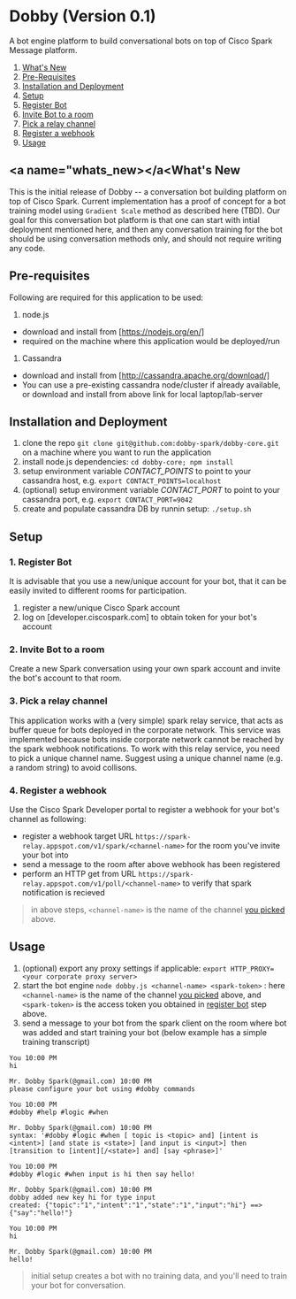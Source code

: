 # Dobby (Version 0.1)
A bot engine platform to build conversational bots on top of Cisco Spark Message platform.

1. [What's New](#whats_new)
1. [Pre-Requisites](#pre_req)
1. [Installation and Deployment](#deployment)
1. [Setup](#setup)
 1. [Register Bot](#register_bot)
 1. [Invite Bot to a room](#invite_bot)
 1. [Pick a relay channel](#relay_channel)
 1. [Register a webhook](#register_webhook)
1. [Usage](#usage)

## <a name="whats_new></a<What's New
This is the initial release of Dobby -- a conversation bot building platform on top of Cisco Spark. Current implementation has a proof of concept for a bot training model using `Gradient Scale` method as described here (TBD). Our goal for this conversation bot platform is that one can start with intial deployment mentioned here, and then any conversation training for the bot should be using conversation methods only, and should not require writing any code.

## <a name="pre_req"></a>Pre-requisites
Following are required for this application to be used:

1. node.js
 * download and install from [https://nodejs.org/en/]
 * required on the machine where this application would be deployed/run
1. Cassandra
 * download and install from [http://cassandra.apache.org/download/]
 * You can use a pre-existing cassandra node/cluster if already available, or download and install from above link for local laptop/lab-server

## <a name="deployment"></a>Installation and Deployment

1. clone the repo `git clone git@github.com:dobby-spark/dobby-core.git` on a machine where you want to run the application
1. install node.js dependencies: `cd dobby-core; npm install`
1. setup environment variable *CONTACT_POINTS* to point to your cassandra host, e.g. `export CONTACT_POINTS=localhost`
1. (optional) setup environment variable *CONTACT_PORT* to point to your cassandra port, e.g. `export CONTACT_PORT=9042`
1. create and populate cassandra DB by runnin setup: `./setup.sh`

## <a name="setup"></a>Setup

### <a name="register_bot"></a>1. Register Bot
It is advisable that you use a new/unique account for your bot, that it can be easily invited to different rooms for participation.
1. register a new/unique Cisco Spark account
1. log on [developer.ciscospark.com] to obtain token for your bot's account
 
### <a name="invite_bot"></a>2. Invite Bot to a room
Create a new Spark conversation using your own spark account and invite the bot's account to that room.

### <a name="relay_channel"></a>3. Pick a relay channel
This application works with a (very simple) spark relay service, that acts as buffer queue for bots deployed in the corporate network. This service was implemented because bots inside corporate network cannot be reached by the spark webhook notifications. To work with this relay service, you need to pick a unique channel name. Suggest using a unique channel name (e.g. a random string) to avoid collisons.

### <a name="register_webhook"></a>4. Register a webhook
Use the Cisco Spark Developer portal to register a webhook for your bot's channel as following:
* register a webhook target URL `https://spark-relay.appspot.com/v1/spark/<channel-name>` for the room you've invite your bot into
* send a message to the room after above webhook has been registered
* perform an HTTP get from URL `https://spark-relay.appspot.com/v1/poll/<channel-name>` to verify that spark notification is recieved 

> in above steps, `<channel-name>` is the name of the channel [you picked](#relay_channel) above.

## <a name="setup"></a>Usage

1. (optional) export any proxy settings if applicable: `export HTTP_PROXY=<your corporate proxy server>`
1. start the bot engine `node dobby.js <channel-name> <spark-token>` : here `<channel-name>` is the name of the channel [you picked](#relay_channel) above, and `<spark-token>` is the access token you obtained in [register bot](#register_bot) step above.
1. send a message to your bot from the spark client on the room where bot was added and start training your bot (below example has a simple training transcript)

```
You 10:00 PM
hi

Mr. Dobby Spark(@gmail.com) 10:00 PM
please configure your bot using #dobby commands

You 10:00 PM
#dobby #help #logic #when

Mr. Dobby Spark(@gmail.com) 10:00 PM
syntax: '#dobby #logic #when [ topic is <topic> and] [intent is <intent>] [and state is <state>] [and input is <input>] then [transition to [intent][/<state>] and] [say <phrase>]'

You 10:00 PM
#dobby #logic #when input is hi then say hello!

Mr. Dobby Spark(@gmail.com) 10:00 PM
dobby added new key hi for type input
created: {"topic":"1","intent":"1","state":"1","input":"hi"} ==> {"say":"hello!"}

You 10:00 PM
hi

Mr. Dobby Spark(@gmail.com) 10:00 PM
hello!
```

> initial setup creates a bot with no training data, and you'll need to train your bot for conversation.
